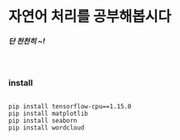 # 자연어 처리를 공부해봅시다
##### 단 천천히 ~!

<br/>

### install

```

pip install tensorflow-cpu==1.15.0
pip install matplotlib
pip install seaborn
pip install wordcloud

```

